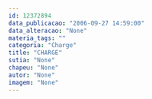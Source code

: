 ```yaml
---
id: 12372894
data_publicacao: "2006-09-27 14:59:00"
data_alteracao: "None"
materia_tags: ""
categoria: "Charge"
title: "CHARGE"
sutia: "None"
chapeu: "None"
autor: "None"
imagem: "None"
---
```

<p> </p>
